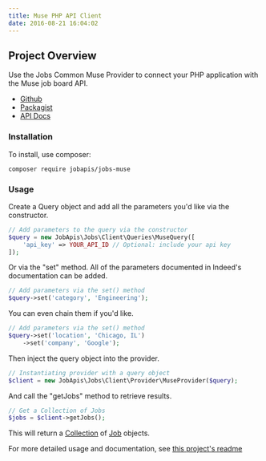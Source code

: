 ```yaml
---
title: Muse PHP API Client
date: 2016-08-21 16:04:02
---
```


## Project Overview
Use the Jobs Common Muse Provider to connect your PHP application with the Muse job board API.

- [Github](https://github.com/jobapis/jobs-muse)
- [Packagist](https://packagist.org/packages/jobapis/jobs-muse)
- [API Docs](https://www.themuse.com/developers)

### Installation

To install, use composer:

```
composer require jobapis/jobs-muse
```

### Usage
Create a Query object and add all the parameters you'd like via the constructor.
 
```php
// Add parameters to the query via the constructor
$query = new JobApis\Jobs\Client\Queries\MuseQuery([
    'api_key' => YOUR_API_ID // Optional: include your api key
]);
```

Or via the "set" method. All of the parameters documented in Indeed's documentation can be added.

```php
// Add parameters via the set() method
$query->set('category', 'Engineering');
```

You can even chain them if you'd like.

```php
// Add parameters via the set() method
$query->set('location', 'Chicago, IL')
    ->set('company', 'Google');
```
 
Then inject the query object into the provider.

```php
// Instantiating provider with a query object
$client = new JobApis\Jobs\Client\Provider\MuseProvider($query);
```

And call the "getJobs" method to retrieve results.

```php
// Get a Collection of Jobs
$jobs = $client->getJobs();
```

This will return a [Collection](https://github.com/jobapis/jobs-common/blob/master/src/Collection.php) of [Job](https://github.com/jobapis/jobs-common/blob/master/src/Job.php) objects.

For more detailed usage and documentation, see [this project's readme](https://github.com/jobapis/jobs-muse#usage)
